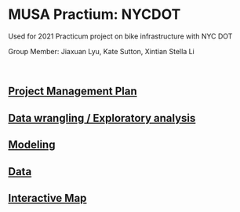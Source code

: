 # MUSA Practium: NYCDOT
Used for 2021 Practicum project on bike infrastructure with NYC DOT

Group Member: Jiaxuan Lyu, Kate Sutton, Xintian Stella Li

<br>

## <a href="https://github.com/kateesutt/practicum-nycdot/blob/main/projectManagement/ProjectManagementPlan.md">Project Management Plan</a>

## <a href ="https://htmlpreview.github.io/?https://github.com/kateesutt/practicum-nycdot/blob/main/Feb23_pres.html">Data wrangling / Exploratory analysis</a>

## <a href="https://github.com/kateesutt/practicum-nycdot/blob/main/Modeling.md">Modeling</a>

## <a href="https://github.com/jiaxuanlyu/practium-nycdot-data">Data</a>

## <a href="https://kateesutt.github.io/practicum-nycdot/website/page">Interactive Map</a>
